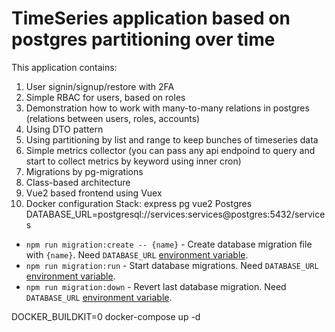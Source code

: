 # TimeSeries application based on postgres partitioning over time
This application contains:
1. User signin/signup/restore with 2FA
2. Simple RBAC for users, based on roles
3. Demonstration how to work with many-to-many relations in postgres (relations between users, roles, accounts)
4. Using DTO pattern
5. Using partitioning by list and range to keep bunches of timeseries data
6. Simple metrics collector (you can pass any api endpoind to query and start to collect metrics by keyword using inner cron)
7. Migrations by pg-migrations
8. Class-based architecture
9. Vue2 based frontend using Vuex
10. Docker configuration
Stack:
express
pg
vue2
Postgres DATABASE_URL=postgresql://services:services@postgres:5432/services

* `npm run migration:create -- {name}` - Create database migration file with `{name}`. Need `DATABASE_URL` [environment variable](#environment-variables).
* `npm run migration:run` - Start database migrations. Need `DATABASE_URL` [environment variable](#environment-variables).
* `npm run migration:down` - Revert last database migration. Need `DATABASE_URL` [environment variable](#environment-variables).

DOCKER_BUILDKIT=0 docker-compose up -d